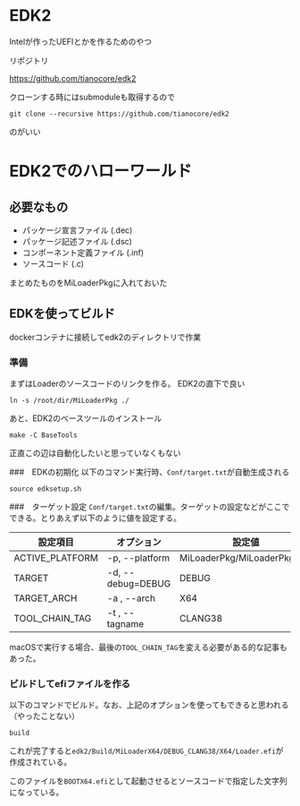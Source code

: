 # EDK2
Intelが作ったUEFIとかを作るためのやつ

リポジトリ

https://github.com/tianocore/edk2

クローンする時にはsubmoduleも取得するので
```
git clone --recursive https://github.com/tianocore/edk2
```
のがいい

# EDK2でのハローワールド

## 必要なもの
- パッケージ宣言ファイル (.dec)
- パッケージ記述ファイル (.dsc)
- コンポーネント定義ファイル (.inf)
- ソースコード (.c)

まとめたものをMiLoaderPkgに入れておいた



## EDKを使ってビルド
dockerコンテナに接続してedk2のディレクトリで作業

### 準備 
まずはLoaderのソースコードのリンクを作る。
EDK2の直下で良い
```:/root/edk2
ln -s /root/dir/MiLoaderPkg ./
```

あと、EDK2のベースツールのインストール
```
make -C BaseTools
```
正直この辺は自動化したいと思っていなくもない


###　EDKの初期化
以下のコマンド実行時、`Conf/target.txt`が自動生成される
```
source edksetup.sh
```

###　ターゲット設定
`Conf/target.txt`の編集。ターゲットの設定などがここでできる。とりあえず以下のように値を設定する。

| 設定項目 | オプション | 設定値 | 
| -- | -- | -- |
ACTIVE_PLATFORM | -p, --platform | MiLoaderPkg/MiLoaderPkg.dsc
TARGET | -d, --debug=DEBUG| DEBUG
TARGET_ARCH | -a , --arch | X64
TOOL_CHAIN_TAG |-t , --tagname | CLANG38

macOSで実行する場合、最後の`TOOL_CHAIN_TAG`を変える必要がある的な記事もあった。

### ビルドしてefiファイルを作る
以下のコマンドでビルド。なお、上記のオプションを使ってもできると思われる（やったことない）
```:edk2/
build 
```



これが完了すると`edk2/Build/MiLoaderX64/DEBUG_CLANG38/X64/Loader.efi`が作成されている。

このファイルを`BOOTX64.efi`として起動させるとソースコードで指定した文字列になっている。




